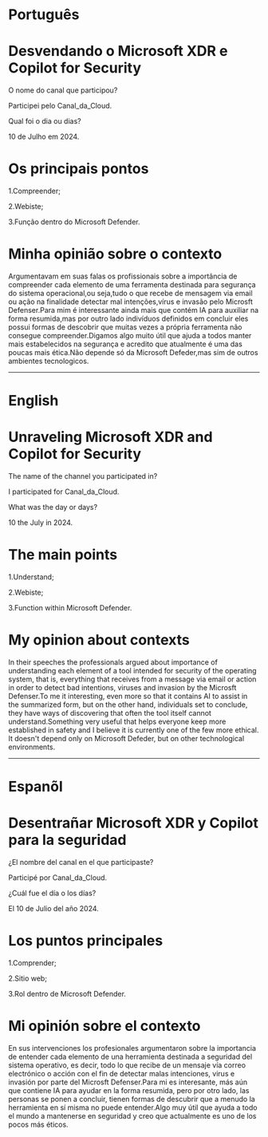 

# Português

# Desvendando o Microsoft XDR e Copilot for Security


O nome do canal que participou?

Participei pelo Canal_da_Cloud.

Qual foi o dia ou dias?

10 de Julho em 2024.

# Os principais pontos

1.Compreender;

2.Webiste;

3.Função dentro do Microsoft Defender.

# Minha opinião sobre o contexto

<p>Argumentavam em suas falas os profissionais sobre a importância de compreender cada elemento  de uma ferramenta destinada para segurança do sistema operacional,ou seja,tudo o que recebe de mensagem via email ou ação na finalidade detectar mal intenções,vírus e invasão pelo Microsft Defenser.Para mim é interessante ainda mais  que  contém IA para auxiliar na forma resumida,mas por outro lado indivíduos definidos em concluir eles possui formas de descobrir que muitas vezes a própria ferramenta não consegue compreender.Digamos algo muito útil que ajuda a todos manter mais estabelecidos na segurança  e acredito que atualmente é uma das poucas mais ética.Não depende só da Microsoft Defeder,mas sim de outros ambientes tecnologicos.</p>

--------------------------------------------------------------------------------------------------------------------------------

# English

# Unraveling Microsoft XDR and Copilot for Security

The name of the channel you participated in?

I participated for Canal_da_Cloud.

What was the day or days?

10 the July in 2024.

# The main points

1.Understand;

2.Webiste;

3.Function within Microsoft Defender.

# My opinion about contexts

<p>In their speeches the professionals argued about  importance of understanding each element of a tool intended for security of the operating system, that is, everything that receives from a message via email or action in order to detect bad intentions, viruses and invasion by the Microsft Defenser.To me it interesting, even more so that it contains AI to assist in the summarized form, but on the other hand, individuals set to conclude, they have ways of discovering that often the tool itself cannot understand.Something very useful that helps everyone keep more established in safety  and I believe it is currently one of the few more ethical. It doesn't depend only on Microsoft Defeder, but on other technological environments.</p>

--------------------------------------------------------------------------------------------------------------------------------

# Espanõl 

# Desentrañar Microsoft XDR y Copilot para la seguridad

¿El nombre del canal en el que participaste?

Participé por  Canal_da_Cloud.

¿Cuál fue el día o los días?

El 10 de Julio del año 2024.


# Los puntos principales

1.Comprender;

2.Sitio web;

3.Rol dentro de Microsoft Defender.

#  Mi opinión sobre el contexto

<p>En sus intervenciones los profesionales argumentaron sobre la importancia de entender cada elemento de una herramienta destinada a seguridad del sistema operativo, es decir, todo lo que recibe de un mensaje vía correo electrónico o acción con el fin de detectar malas intenciones, virus e invasión por parte del Microsft Defenser.Para mi es interesante, más aún que contiene IA para ayudar en la forma resumida, pero por otro lado, las personas se ponen a concluir, tienen formas de descubrir que a menudo la herramienta en sí misma no puede entender.Algo muy útil que ayuda a todo el mundo a mantenerse  en seguridad y creo que actualmente es uno de los pocos más éticos.</p>




